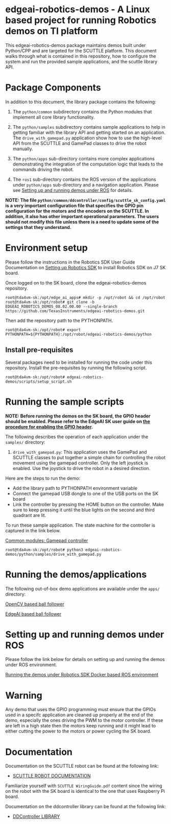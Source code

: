 # edgeai-robotics-demos - A Linux based project for running Robotics demos on TI platform

This edgeai-robotics-demos package maintains demos built under Python/CPP and are targeted for the
SCUTTLE platform. This document walks through what is contained in this repository, how to
configure the system and run the provided sample applications, and the scuttle library API.

# Package Components

In addition to this document, the library package contains the following:

1. The `python/common` subdirectory contains the Python modules that implement all
core library functionality.

2. The `python/samples` subdirectory contains sample applications to help in getting
familiar with the library API and getting started on an application. The
`drive_with_gamepad.py` application show how to use the high-level API from the
SCUTTLE and GamePad classes to drive the robot manually.

3. The `python/apps` sub-directory contains more complex applications demonstrating the
integration of the computation logic that leads to the commands driving the robot.

4. The `ros1` sub-directory contains the ROS version of the applications under `python/apps`
   sub-directory and a navigation application. Please see [Setting up and running demos under ROS](#setting-up-and-running-demos-under-ros) for details.

**NOTE: The file `python/common/ddcontroller/config/scuttle_sk_config.yaml` is a very important
configuration file that specifies the GPIO pin configuration for the motors and the
encoders on the SCUTTLE. In addition, it also has other important operational parameters.
The users should not modify this file unless there is a need to update some of the settings
that they understand.**

# Environment setup

Please follow the instructions in the Robotics SDK User Guide Documentation on [Setting up Robotics SDK](https://software-dl.ti.com/jacinto7/esd/robotics-sdk/08_02_00/docs/source/docker/README.html#setting-up-robotics-kit-environment) to install Robotics SDK on J7 SK board. 

Once logged on to the SK board, clone the edgeai-robotics-demos repository.

``` shell
root@tda4vm-sk:/opt/edge_ai_apps# mkdir -p /opt/robot && cd /opt/robot
root@tda4vm-sk:/opt/robot# git clone -b EDGEAI_ROBOTICS_DEMOS_08.02.00.00 --single-branch https://github.com/TexasInstruments/edgeai-robotics-demos.git
```

Then add the repository path to the PYTHONPATH.

``` shell
root@tda4vm-sk:/opt/robot# export PYTHONPATH=${PYTHONPATH}:/opt/robot/edgeai-robotics-demos/python
```

## Install pre-requisites

Several packages need to be installed for running the code under this repository. Install the pre-requisites by running the following script.

```shell
root@tda4vm-sk:/opt/robot# edgeai-robotics-demos/scripts/setup_script.sh
```

# Running the sample scripts

**NOTE: Before running the demos on the SK board, the GPIO header should be enabled. Please
refer to the EdgeAI SK user guide on [the procedure for enabling the GPIO header](https://software-dl.ti.com/jacinto7/esd/processor-sdk-linux-sk-tda4vm/08_02_00/exports/docs/pi_hdr_programming.html).**

The following describes the operation of each application under the `samples/` directory:

1. `drive_with_gamepad.py`: This application uses the GamePad and SCUTTLE classes
to put together a simple chain for controlling the robot movement using the
gamepad controller. Only the left joystick is enabled. Use the joystick to
drive the robot in a desired direction.

Here are the steps to run the demo:

* Add the library path to PYTHONPATH environment variable
* Connect the gamepad USB dongle to one of the USB ports on the SK board
* Link the controller by pressing the HOME button on the controller. Make
sure to keep pressing it until the blue lights on the second and third
quadrant are lit.

To run these sample application. The state machine for the controller is captured in the link below.

[Common modules: Gamepad controller](python/common/README.md)

```shell
root@tda4vm-sk:/opt/robot# python3 edgeai-robotics-demos/python/samples/drive_with_gamepad.py
```

# Running the demos/applications

The following out-of-box demo applications are available under the `apps/` directory:

[OpenCV based ball follower](python/apps/opencv_subject_follower/README.md)

[EdgeAI based ball follower](python/apps/edgeai_subject_follower/README.md)

# Setting up and running demos under ROS

Please follow the link below for details on setting up and running the demos under ROS environment.

[Running the demos under Robotics SDK Docker based ROS environment](ros1/README.md)

# Warning

Any demo that uses the GPIO programming must ensure that the GPIOs used in a specifc application
are cleaned up properly at the end of the demo, especially the ones driving the PWM to the motor
controller. If these are left in a high state then the motors keep running and it might lead to
either cutting the power to the motors or power cycling the SK board.

# Documentation

Documentation on the SCUTTLE robot can be found at the following link:

* [SCUTTLE ROBOT DOCUMENTATION](https://scuttlerobot.org/resources)

Familiarize yourself with ``SCUTTLE WiringGuide.pdf`` content since the wiring on the robot with the
SK board is identical to the one that uses Raspberry Pi board.

Documentation on the ddcontroller library can be found at the following link:

* [DDController LIBRARY](https://github.com/ansarid/ddcontroller.git)

